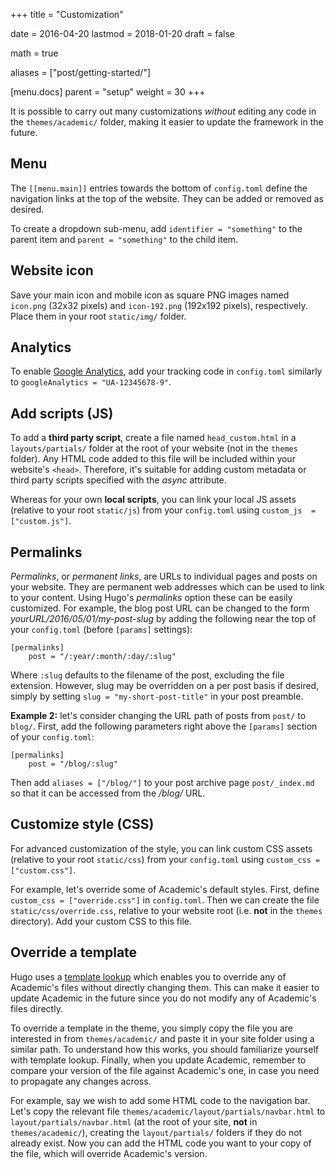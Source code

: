 +++
title = "Customization"

date = 2016-04-20
lastmod = 2018-01-20
draft = false

math = true

aliases = ["post/getting-started/"]

[menu.docs]
    parent = "setup"
    weight = 30
+++

It is possible to carry out many customizations *without* editing any code in the `themes/academic/` folder, making it easier to update the framework in the future.

## Menu

The `[[menu.main]]` entries towards the bottom of `config.toml` define the navigation links at the top of the website. They can be added or removed as desired.

To create a dropdown sub-menu, add `identifier = "something"` to the parent item and `parent = "something"` to the child item.

## Website icon

Save your main icon and mobile icon as square PNG images named `icon.png` (32x32 pixels) and `icon-192.png` (192x192 pixels), respectively. Place them in your root `static/img/` folder.

## Analytics

To enable [Google Analytics](http://www.google.com/analytics), add your tracking code in `config.toml` similarly to `googleAnalytics = "UA-12345678-9"`.

## Add scripts (JS)

To add a **third party script**, create a file named `head_custom.html` in a `layouts/partials/` folder at the root of your website (not in the `themes` folder). Any HTML code added to this file will be included within your website's `<head>`. Therefore, it's suitable for adding custom metadata or third party scripts specified with the *async* attribute.

Whereas for your own **local scripts**, you can link your local JS assets (relative to your root `static/js`) from your `config.toml` using `custom_js  = ["custom.js"]`.

## Permalinks

*Permalinks*, or *permanent links*, are URLs to individual pages and posts on your website. They are permanent web addresses which can be used to link to your content. Using Hugo's *permalinks* option these can be easily customized. For example, the blog post URL can be changed to the form *yourURL/2016/05/01/my-post-slug* by adding the following near the top of your `config.toml` (before `[params]` settings):

    [permalinks]
        post = "/:year/:month/:day/:slug"

Where `:slug` defaults to the filename of the post, excluding the file extension. However, slug may be overridden on a per post basis if desired, simply by setting `slug = "my-short-post-title"` in your post preamble.

**Example 2:** let's consider changing the URL path of posts from `post/` to `blog/`. First, add the following parameters right above the `[params]` section of your `config.toml`:
```
[permalinks]
    post = "/blog/:slug"
```
Then add `aliases = ["/blog/"]` to your post archive page `post/_index.md` so that it can be accessed from the */blog/* URL.

## Customize style (CSS)

For advanced customization of the style, you can link custom CSS assets (relative to your root `static/css`) from your `config.toml` using `custom_css = ["custom.css"]`.

For example, let's override some of Academic's default styles. First, define `custom_css = ["override.css"]` in `config.toml`. Then we can create the file `static/css/override.css`, relative to your website root (i.e. **not** in the `themes` directory). Add your custom CSS to this file.

## Override a template

Hugo uses a [template lookup](https://gohugo.io/templates/lookup-order/) which enables you to override any of Academic's files without directly changing them. This can make it easier to update Academic in the future since you do not modify any of Academic's files directly.

To override a template in the theme, you simply copy the file you are interested in from `themes/academic/` and paste it in your site folder using a similar path. To understand how this works, you should familiarize yourself with template lookup. Finally, when you update Academic, remember to compare your version of the file against Academic's one, in case you need to propagate any changes across.

For example, say we wish to add some HTML code to the navigation bar. Let's copy the relevant file `themes/academic/layout/partials/navbar.html` to `layout/partials/navbar.html` (at the root of your site, **not** in `themes/academic/`), creating the `layout/partials/` folders if they do not already exist. Now you can add the HTML code you want to your copy of the file, which will override Academic's version.
